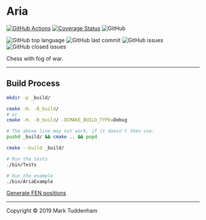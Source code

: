 # Aria

[![GitHub Actions](https://img.shields.io/endpoint.svg?url=https://actions-badge.atrox.dev/MarkTuddenham/Aria/badge&label=build&logo=none)](https://actions-badge.atrox.dev/MarkTuddenham/Aria/goto)
[![Coverage Status](https://coveralls.io/repos/github/MarkTuddenham/Aria/badge.svg?branch=master)](https://coveralls.io/github/MarkTuddenham/Aria?branch=master)
![GitHub](https://img.shields.io/github/license/marktuddenham/Aria.svg)

![GitHub top language](https://img.shields.io/github/languages/top/marktuddenham/Aria.svg)
![GitHub last commit](https://img.shields.io/github/last-commit/marktuddenham/Aria.svg)
![GitHub issues](https://img.shields.io/github/issues/marktuddenham/Aria.svg)
![GitHub closed issues](https://img.shields.io/github/issues-closed/marktuddenham/Aria.svg)

Chess with fog of war.

---

## Build Process

```bash
mkdir -p _build/

cmake -H. -B_build/
# or
cmake -H. -B_build/ -DCMAKE_BUILD_TYPE=Debug

# The above line may not work, if it doesn't then use:
pushd _build/ && cmake .. && popd

cmake --build _build/

# Run the tests
./bin/Tests

# Run the example
./bin/AriaExample
```

[Generate FEN positions](https://www.chessvideos.tv/chess-diagram-generator.php)

---

Copyright © 2019 Mark Tuddenham
